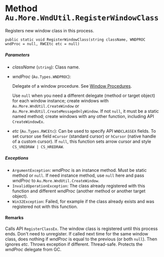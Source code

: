 # Method `Au.More.WndUtil.RegisterWindowClass`

Registers new window class in this process.

```
public static void RegisterWindowClass(string className, WNDPROC wndProc = null, RWCEtc etc = null)
```

##### Parameters

- *className*  (`string`):
    Class name.
- *wndProc*  (`Au.Types.WNDPROC`):

    Delegate of a window procedure. See [Window Procedures](https://www.google.com/search?q=Window+Procedures+site:microsoft.com).

    Use `null` when you need a different delegate (method or target object) for each window instance; create windows with `Au.More.WndUtil.CreateWindow` or `Au.More.WndUtil.CreateMessageOnlyWindow`. If not `null`, it must be a static named method; create windows with any other function, including API `CreateWindowEx`.
- *etc*  (`Au.Types.RWCEtc`):
    Can be used to specify API `WNDCLASSEX` fields. To set cursor use field `mCursor` (standard cursor) or `hCursor` (native handle of a custom cursor). If `null`, this function sets arrow cursor and style `CS_VREDRAW | CS_HREDRAW`.

##### Exceptions

- `ArgumentException`:
    *wndProc* is an instance method. Must be static method or `null`. If need instance method, use `null` here and pass *wndProc* to `Au.More.WndUtil.CreateWindow`.
- `InvalidOperationException`:
    The class already registered with this function and different *wndProc* (another method or another target object).
- `Win32Exception`:
    Failed, for example if the class already exists and was registered not with this function.

#### Remarks

Calls API `RegisterClassEx`. The window class is registered until this process ends. Don't need to unregister. If called next time for the same window class, does nothing if *wndProc* is equal to the previous (or both `null`). Then ignores *etc*. Throws exception if different. Thread-safe. Protects the *wndProc* delegate from GC.